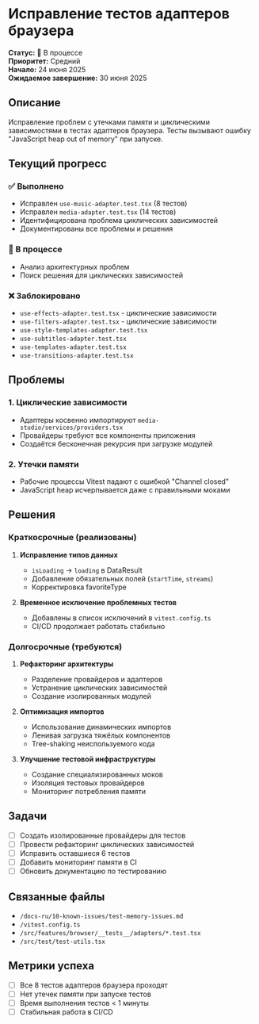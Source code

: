 # Исправление тестов адаптеров браузера

**Статус:** 🚧 В процессе  
**Приоритет:** Средний  
**Начало:** 24 июня 2025  
**Ожидаемое завершение:** 30 июня 2025

## Описание

Исправление проблем с утечками памяти и циклическими зависимостями в тестах адаптеров браузера. Тесты вызывают ошибку "JavaScript heap out of memory" при запуске.

## Текущий прогресс

### ✅ Выполнено
- Исправлен `use-music-adapter.test.tsx` (8 тестов)
- Исправлен `media-adapter.test.tsx` (14 тестов)
- Идентифицирована проблема циклических зависимостей
- Документированы все проблемы и решения

### 🚧 В процессе
- Анализ архитектурных проблем
- Поиск решения для циклических зависимостей

### ❌ Заблокировано
- `use-effects-adapter.test.tsx` - циклические зависимости
- `use-filters-adapter.test.tsx` - циклические зависимости
- `use-style-templates-adapter.test.tsx`
- `use-subtitles-adapter.test.tsx`
- `use-templates-adapter.test.tsx`
- `use-transitions-adapter.test.tsx`

## Проблемы

### 1. Циклические зависимости
- Адаптеры косвенно импортируют `media-studio/services/providers.tsx`
- Провайдеры требуют все компоненты приложения
- Создаётся бесконечная рекурсия при загрузке модулей

### 2. Утечки памяти
- Рабочие процессы Vitest падают с ошибкой "Channel closed"
- JavaScript heap исчерпывается даже с правильными моками

## Решения

### Краткосрочные (реализованы)
1. **Исправление типов данных**
   - `isLoading` → `loading` в DataResult
   - Добавление обязательных полей (`startTime`, `streams`)
   - Корректировка favoriteType

2. **Временное исключение проблемных тестов**
   - Добавлены в список исключений в `vitest.config.ts`
   - CI/CD продолжает работать стабильно

### Долгосрочные (требуются)
1. **Рефакторинг архитектуры**
   - Разделение провайдеров и адаптеров
   - Устранение циклических зависимостей
   - Создание изолированных модулей

2. **Оптимизация импортов**
   - Использование динамических импортов
   - Ленивая загрузка тяжёлых компонентов
   - Tree-shaking неиспользуемого кода

3. **Улучшение тестовой инфраструктуры**
   - Создание специализированных моков
   - Изоляция тестовых провайдеров
   - Мониторинг потребления памяти

## Задачи

- [ ] Создать изолированные провайдеры для тестов
- [ ] Провести рефакторинг циклических зависимостей
- [ ] Исправить оставшиеся 6 тестов
- [ ] Добавить мониторинг памяти в CI
- [ ] Обновить документацию по тестированию

## Связанные файлы

- `/docs-ru/10-known-issues/test-memory-issues.md`
- `/vitest.config.ts`
- `/src/features/browser/__tests__/adapters/*.test.tsx`
- `/src/test/test-utils.tsx`

## Метрики успеха

- [ ] Все 8 тестов адаптеров браузера проходят
- [ ] Нет утечек памяти при запуске тестов
- [ ] Время выполнения тестов < 1 минуты
- [ ] Стабильная работа в CI/CD